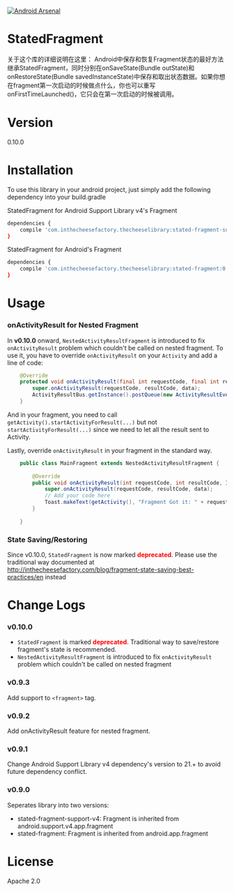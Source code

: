[![Android Arsenal](https://img.shields.io/badge/Android%20Arsenal-StatedFragment-brightgreen.svg?style=flat)](http://android-arsenal.com/details/1/1660)

# StatedFragment

关于这个库的详细说明在这里： Android中保存和恢复Fragment状态的最好方法 
继承StatedFragment，同时分别在onSaveState(Bundle outState)和onRestoreState(Bundle savedInstanceState)中保存和取出状态数据。如果你想在fragment第一次启动的时候做点什么，你也可以重写onFirstTimeLaunched()，它只会在第一次启动的时候被调用。

# Version

0.10.0

# Installation

To use this library in your android project, just simply add the following dependency into your build.gradle

StatedFragment for Android Support Library v4's Fragment

```sh
dependencies {
    compile 'com.inthecheesefactory.thecheeselibrary:stated-fragment-support-v4:0.10.0'
}
```

StatedFragment for Android's Fragment

```sh
dependencies {
    compile 'com.inthecheesefactory.thecheeselibrary:stated-fragment:0.10.0'
}
```

# Usage

### onActivityResult for Nested Fragment

In **v0.10.0** onward, `NestedActivityResultFragment` is introduced to fix `onActivityResult` problem which couldn't be called on nested fragment. To use it, you have to override `onActivityResult` on your `Activity` and add a line of code:

```java
    @Override
    protected void onActivityResult(final int requestCode, final int resultCode, final Intent data) {
        super.onActivityResult(requestCode, resultCode, data);
        ActivityResultBus.getInstance().postQueue(new ActivityResultEvent(requestCode, resultCode, data));
    }
```

And in your fragment, you need to call `getActivity().startActivityForResult(...)` but not `startActivityForResult(...)` since we need to let all the result sent to Activity.

Lastly, override `onActivityResult` in your fragment in the standard way.

```java
    public class MainFragment extends NestedActivityResultFragment {
    
        @Override
        public void onActivityResult(int requestCode, int resultCode, Intent data) {
            super.onActivityResult(requestCode, resultCode, data);
            // Add your code here
            Toast.makeText(getActivity(), "Fragment Got it: " + requestCode + ", " + resultCode, Toast.LENGTH_SHORT).show();
        }
        
    }
```

### State Saving/Restoring

Since v0.10.0, `StatedFragment` is now marked <span style="color: red">**deprecated**</span>. Please use the traditional way documented at http://inthecheesefactory.com/blog/fragment-state-saving-best-practices/en instead

# Change Logs

### v0.10.0

- `StatedFragment` is marked <span style="color: red">**deprecated**</span>. Traditional way to save/restore fragment's state is recommended.
- `NestedActivityResultFragment` is introduced to fix `onActivityResult` problem which couldn't be called on nested fragment

### v0.9.3

Add support to `<fragment>` tag.

### v0.9.2

Add onActivityResult feature for nested fragment.

### v0.9.1

Change Android Support Library v4 dependency's version to 21.+ to avoid future dependency conflict.

### v0.9.0

Seperates library into two versions:
- stated-fragment-support-v4: Fragment is inherited from android.support.v4.app.fragment
- stated-fragment: Fragment is inherited from android.app.fragment


# License
Apache 2.0
